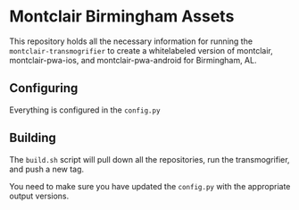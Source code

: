 # Montclair Birmingham Assets

This repository holds all the necessary information for running the
`montclair-transmogrifier` to create a whitelabeled version of
montclair, montclair-pwa-ios, and montclair-pwa-android for
Birmingham, AL.

## Configuring

Everything is configured in the `config.py`

## Building

The `build.sh` script will pull down all the repositories, run the
transmogrifier, and push a new tag.

You need to make sure you have updated the `config.py` with the
appropriate output versions.
